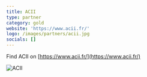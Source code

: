 ```yaml
---
title: ACII
type: partner
category: gold
website: 'https://www.acii.fr/'
logo: /images/partners/acii.jpg
socials: []
---
```


Find ACII on [https://www.acii.fr/](https://www.acii.fr/)

![ACII](/images/partners/acii.jpg)
